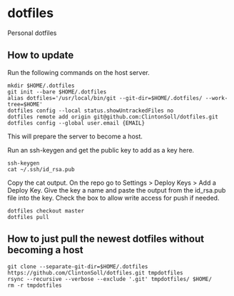 # dotfiles
Personal dotfiles

## How to update
Run the following commands on the host server.
```shell
mkdir $HOME/.dotfiles
git init --bare $HOME/.dotfiles
alias dotfiles='/usr/local/bin/git --git-dir=$HOME/.dotfiles/ --work-tree=$HOME'
dotfiles config --local status.showUntrackedFiles no
dotfiles remote add origin git@github.com:ClintonSoll/dotfiles.git
dotfiles config --global user.email {EMAIL}
```
This will prepare the server to become a host.

Run an ssh-keygen and get the public key to add as a key here.
```shell
ssh-keygen
cat ~/.ssh/id_rsa.pub
```
Copy the cat output. On the repo go to Settings > Deploy Keys > Add a Deploy Key.
Give the key a name and paste the output from the id_rsa.pub file into the key. Check the box to allow write access for push if needed.

```shell
dotfiles checkout master
dotfiles pull
```

## How to just pull the newest dotfiles without becoming a host
```shell
git clone --separate-git-dir=$HOME/.dotfiles https://github.com/ClintonSoll/dotfiles.git tmpdotfiles
rsync --recursive --verbose --exclude '.git' tmpdotfiles/ $HOME/
rm -r tmpdotfiles
```
